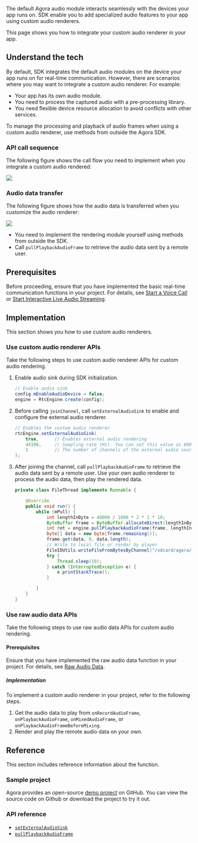 The default Agora audio module interacts seamlessly with the devices your app runs on. SDK enable you to add specialized audio features to your app using custom audio renderers.

This page shows you how to integrate your custom audio renderer in your app.

## Understand the tech

By default, SDK integrates the default audio modules on the device your app runs on for real-time communication. However, there are scenarios where you may want to integrate a custom audio renderer. For example:

- Your app has its own audio module.
- You need to process the captured audio with a pre-processing library.
- You need flexible device resource allocation to avoid conflicts with other services.

To manage the processing and playback of audio frames when using a custom audio renderer, use methods from outside the Agora SDK.

### API call sequence

The following figure shows the call flow you need to implement when you integrate a custom audio rendered:

![](https://web-cdn.agora.io/docs-files/1569378513078)

### Audio data transfer

The following figure shows how the audio data is transferred when you customize the audio renderer:

![](https://web-cdn.agora.io/docs-files/1607672594828)

- You need to implement the rendering module yourself using methods from outside the SDK.
- Call `pullPlaybackAudioFrame` to retrieve the audio data sent by a remote user.

## Prerequisites

Before proceeding, ensure that you have implemented the basic real-time communication functions in your project. For details, see [Start a Voice Call](https://docs.agora.io/en/Voice/start_call_audio_android?platform=Android) or [Start Interactive Live Audio Streaming](https://docs.agora.io/en/Interactive%20Broadcast/start_live_audio_android?platform=Android).

## Implementation

This section shows you how to use custom audio renderers.

### Use custom audio renderer APIs

Take the following steps to use custom audio renderer APIs for custom audio rendering.

1. Enable audio sink during SDK initialization.

    ```java
    // Enable audio sink
    config.mEnableAudioDevice = false;
    engine = RtcEngine.create(config);
    ```

2. Before calling `joinChannel`, call `setExternalAudioSink` to enable and configure the external audio renderer.

    ```java
    // Enables the custom audio renderer
    rtcEngine.setExternalAudioSink(
        true,      // Enables external audio rendering
        44100,     // Sampling rate (Hz). You can set this value as 8000, 16000, 32000, 441000, or 48000
        1          // The number of channels of the external audio source. This value must not exceed 2
    );
    ```

3. After joining the channel, call `pullPlaybackAudioFrame` to retrieve the audio data sent by a remote user. Use your own audio renderer to process the audio data, then play the rendered data.

    ```java
    private class FileThread implements Runnable {

        @Override
        public void run() {
            while (mPull) {
                int lengthInByte = 48000 / 1000 * 2 * 1 * 10;
                ByteBuffer frame = ByteBuffer.allocateDirect(lengthInByte);
                int ret = engine.pullPlaybackAudioFrame(frame, lengthInByte);
                byte[] data = new byte[frame.remaining()];
                frame.get(data, 0, data.length);
                // Write to local file or render by player
                FileIOUtils.writeFileFromBytesByChannel("/sdcard/agora/pull_48k.pcm", data, true, true);
                try {
                    Thread.sleep(10);
                } catch (InterruptedException e) {
                    e.printStackTrace();
                }

            }
        }
    }
    ```

### Use raw audio data APIs

Take the following steps to use raw audio data APIs for custom audio rendering.

#### Prerequisites

Ensure that you have implemented the raw audio data function in your project. For details, see [Raw Audio Data](raw_audio_data_android).

##### Implementation

To implement a custom audio renderer in your project, refer to the following steps.

1. Get the audio data to play from `onRecordAudioFrame`, `onPlaybackAudioFrame`, `onMixedAudioFrame`, or `onPlaybackAudioFrameBeforeMixing`.
2. Render and play the remote audio data on your own.

## Reference

This section includes reference information about the function.

### Sample project

Agora provides an open-source [demo project](https://github.com/AgoraIO/API-Examples/blob/dev/3.6.200/Android/APIExample/app/src/main/java/io/agora/api/example/examples/advanced/customaudio) on GitHub. You can view the source code on Github or download the project to try it out.

###  API reference

- [`setExternalAudioSink`](https://docs.agora.io/en/Interactive%20Broadcast/API%20Reference/java/classio_1_1agora_1_1rtc_1_1_rtc_engine.html#a270c0607d443790e92cdbd0d45ba1732)
- [`pullPlaybackAudioFrame`](https://docs.agora.io/en/Interactive%20Broadcast/API%20Reference/java/classio_1_1agora_1_1rtc_1_1_rtc_engine.html#ae15064944870692e9a0a59fdc87654c4)

